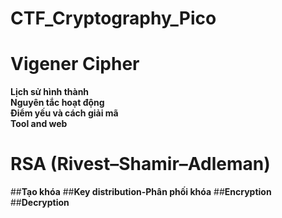# CTF_Cryptography_Pico


# Vigener Cipher
  **Lịch sử hình thành**<br>
  **Nguyên tắc hoạt động**<br>
  **Điểm yếu và cách giải mã**<br>
  **Tool and web**
# RSA (Rivest–Shamir–Adleman)
  ##**Tạo khóa**
  ##**Key distribution-Phân phối khóa**
  ##**Encryption**
  ##**Decryption**
 
